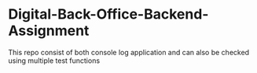# Digital-Back-Office-Backend-Assignment
This repo consist of both console log application and can also be checked using multiple test functions
